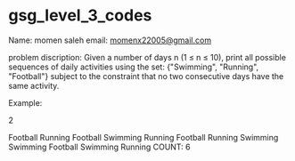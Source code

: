 # gsg_level_3_codes
Name: momen saleh
email: momenx22005@gmail.com

problem discription:
Given a number of days n (1 ≤ n ≤ 10), print all possible sequences of daily activities using the set:
{"Swimming", "Running", "Football"}
subject to the constraint that no two consecutive days have the same activity.

Example:

2

Football Running
Football Swimming
Running Football
Running Swimming
Swimming Football
Swimming Running
COUNT: 6
